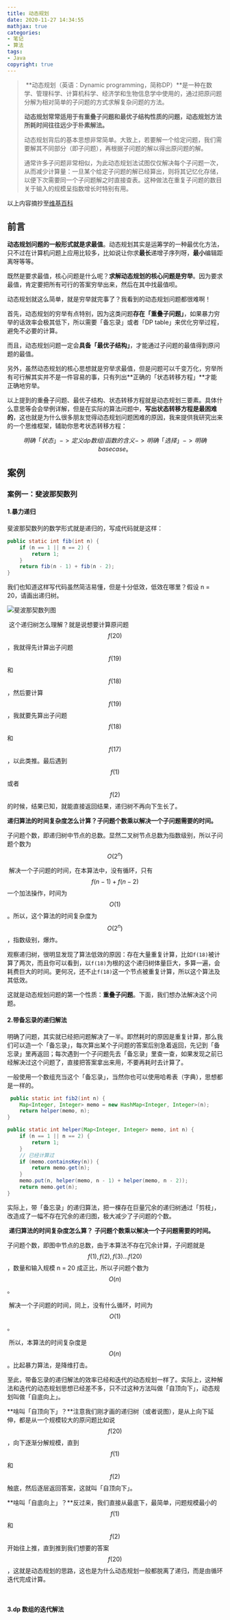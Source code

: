 ```yaml
---
title: 动态规划
date: 2020-11-27 14:34:55
mathjax: true
categories:
- 笔记
- 算法
tags:
- Java
copyright: true
---
```


> ​		**动态规划（英语：Dynamic programming，简称DP）**是一种在数学、管理科学、计算机科学、经济学和生物信息学中使用的，通过把原问题分解为相对简单的子问题的方式求解复杂问题的方法。
>
> ​		**动态规划常常适用于有重叠子问题和最优子结构性质的问题，动态规划方法所耗时间往往远少于朴素解法。**
>
> ​		动态规划背后的基本思想非常简单。大致上，若要解一个给定问题，我们需要解其不同部分（即子问题），再根据子问题的解以得出原问题的解。
>
> ​		通常许多子问题非常相似，为此动态规划法试图仅仅解决每个子问题一次，从而减少计算量：一旦某个给定子问题的解已经算出，则将其记忆化存储，以便下次需要同一个子问题解之时直接查表。这种做法在重复子问题的数目关于输入的规模呈指数增长时特别有用。

以上内容摘抄至[维基百科](https://zh.wikipedia.org/wiki/%E5%8A%A8%E6%80%81%E8%A7%84%E5%88%92)

<!-- less -->



## 前言

​		**动态规划问题的一般形式就是求最值**。动态规划其实是运筹学的一种最优化方法，只不过在计算机问题上应用比较多，比如说让你求**最长**递增子序列呀，**最小**编辑距离呀等等。

​		既然是要求最值，核心问题是什么呢？**求解动态规划的核心问题是穷举**。因为要求最值，肯定要把所有可行的答案穷举出来，然后在其中找最值呗。

​		动态规划就这么简单，就是穷举就完事了？我看到的动态规划问题都很难啊！

​		首先，动态规划的穷举有点特别，因为这类问题**存在「重叠子问题」**，如果暴力穷举的话效率会极其低下，所以需要「备忘录」或者「DP table」来优化穷举过程，避免不必要的计算。

​		而且，动态规划问题一定会**具备「最优子结构」**，才能通过子问题的最值得到原问题的最值。

​		另外，虽然动态规划的核心思想就是穷举求最值，但是问题可以千变万化，穷举所有可行解其实并不是一件容易的事，只有列出**正确的「状态转移方程」**才能正确地穷举。

​		以上提到的重叠子问题、最优子结构、状态转移方程就是动态规划三要素。具体什么意思等会会举例详解，但是在实际的算法问题中，**写出状态转移方程是最困难的**，这也就是为什么很多朋友觉得动态规划问题困难的原因，我来提供我研究出来的一个思维框架，辅助你思考状态转移方程：

$$明确「状态」 -> 定义 dp 数组/函数的含义 -> 明确「选择」-> 明确 base case。$$



## 案例

### 案例一：斐波那契数列

#### 1.暴力递归

斐波那契数列的数学形式就是递归的，写成代码就是这样：

```java
public static int fib(int n) {
    if (n == 1 || n == 2) { 
        return 1;
    }
    return fib(n - 1) + fib(n - 2);
}
```

我们也知道这样写代码虽然简洁易懂，但是十分低效，低效在哪里？假设 n = 20，请画出递归树。

![斐波那契数列图](https://gitee.com/junpzx/blog-img/raw/master//img/20201127155942.jpg)

​		这个递归树怎么理解？就是说想要计算原问题$$f(20)$$，我就得先计算出子问题$$f(19)$$和$$f(18)$$，然后要计算$$f(19)$$，我就要先算出子问题$$f(18)$$和$$f(17)$$，以此类推。最后遇到$$f(1)$$或者$$f(2)$$的时候，结果已知，就能直接返回结果，递归树不再向下生长了。

​		**递归算法的时间复杂度怎么计算？子问题个数乘以解决一个子问题需要的时间。**

​		子问题个数，即递归树中节点的总数。显然二叉树节点总数为指数级别，所以子问题个数为 $$O(2^n)$$

​		解决一个子问题的时间，在本算法中，没有循环，只有 $$f(n - 1) + f(n - 2)$$ 一个加法操作，时间为 $$O(1)$$。所以，这个算法的时间复杂度为 $$O(2^n)$$，指数级别，爆炸。

​		观察递归树，很明显发现了算法低效的原因：存在大量重复计算，比如`f(18)`被计算了两次，而且你可以看到，以`f(18)`为根的这个递归树体量巨大，多算一遍，会耗费巨大的时间。更何况，还不止`f(18)`这一个节点被重复计算，所以这个算法及其低效。

​		这就是动态规划问题的第一个性质：**重叠子问题**。下面，我们想办法解决这个问题。



#### 2.带备忘录的递归解法

​		明确了问题，其实就已经把问题解决了一半。即然耗时的原因是重复计算，那么我们可以造一个「备忘录」，每次算出某个子问题的答案后别急着返回，先记到「备忘录」里再返回；每次遇到一个子问题先去「备忘录」里查一查，如果发现之前已经解决过这个问题了，直接把答案拿出来用，不要再耗时去计算了。

​		一般使用一个数组充当这个「备忘录」，当然你也可以使用哈希表（字典），思想都是一样的。

```java
 public static int fib2(int n) {
    Map<Integer, Integer> memo = new HashMap<Integer, Integer>(n);
    return helper(memo, n);
}

public static int helper(Map<Integer, Integer> memo, int n) {
    if (n == 1 || n == 2) {
        return 1;
    }
    // 已经计算过
    if (memo.containsKey(n)) {
        return memo.get(n);
    }
    memo.put(n, helper(memo, n - 1) + helper(memo, n - 2));
    return memo.get(n);
}
```

​		实际上，带「备忘录」的递归算法，把一棵存在巨量冗余的递归树通过「剪枝」，改造成了一幅不存在冗余的递归图，极大减少了子问题的个数。

​		**递归算法的时间复杂度怎么算？** **子问题个数乘以解决一个子问题需要的时间。**

​		子问题个数，即图中节点的总数，由于本算法不存在冗余计算，子问题就是$$f(1),f(2),f(3)…f(20)$$，数量和输入规模 n = 20 成正比，所以子问题个数为 $$O(n)$$。

​		解决一个子问题的时间，同上，没有什么循环，时间为$$O(1)$$。

​		所以，本算法的时间复杂度是 $$O(n)$$。比起暴力算法，是降维打击。

​		至此，带备忘录的递归解法的效率已经和迭代的动态规划一样了。实际上，这种解法和迭代的动态规划思想已经差不多，只不过这种方法叫做「自顶向下」，动态规划叫做「自底向上」。

​		**啥叫「自顶向下」？**注意我们刚才画的递归树（或者说图），是从上向下延伸，都是从一个规模较大的原问题比如说$$f(20)$$，向下逐渐分解规模，直到$$f(1)$$和$$f(2)$$触底，然后逐层返回答案，这就叫「自顶向下」。

​		**啥叫「自底向上」？**反过来，我们直接从最底下，最简单，问题规模最小的$$f(1)$$和$$f(2)$$开始往上推，直到推到我们想要的答案$$f(20)$$，这就是动态规划的思路，这也是为什么动态规划一般都脱离了递归，而是由循环迭代完成计算。

​	

#### 3.dp 数组的迭代解法



